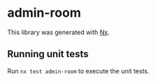 # admin-room

This library was generated with [Nx](https://nx.dev).

## Running unit tests

Run `nx test admin-room` to execute the unit tests.
